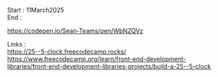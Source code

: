 Start : 11March2025</br>
End : </br>

https://codepen.io/Sean-Teams/pen/WbNZQVz

Links : </br>
https://25--5-clock.freecodecamp.rocks/ </br>
https://www.freecodecamp.org/learn/front-end-development-libraries/front-end-development-libraries-projects/build-a-25--5-clock

